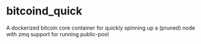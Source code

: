 # bitcoind_quick
A dockerized bitcoin core container for quickly spinning up a (pruned) node with zmq support for running public-pool
